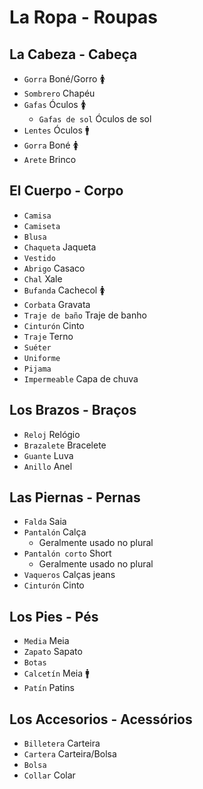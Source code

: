 # La Ropa - Roupas

## La Cabeza - Cabeça

-   `Gorra` Boné/Gorro 🚺
-   `Sombrero` Chapéu
-   `Gafas` Óculos 🚺
    -   `Gafas de sol` Óculos de sol
-   `Lentes` Óculos 🚹
-   `Gorra` Boné 🚺
-   `Arete` Brinco

## El Cuerpo - Corpo

-   `Camisa`
-   `Camiseta`
-   `Blusa`
-   `Chaqueta` Jaqueta
-   `Vestido`
-   `Abrigo` Casaco
-   `Chal` Xale
-   `Bufanda` Cachecol 🚺
-   `Corbata` Gravata
-   `Traje de baño` Traje de banho
-   `Cinturón` Cinto
-   `Traje` Terno
-   `Suéter`
-   `Uniforme`
-   `Pijama`
-   `Impermeable` Capa de chuva

## Los Brazos - Braços

-   `Reloj` Relógio
-   `Brazalete` Bracelete
-   `Guante` Luva
-   `Anillo` Anel

## Las Piernas - Pernas

-   `Falda` Saia
-   `Pantalón` Calça
    -   Geralmente usado no plural
-   `Pantalón corto` Short
    -   Geralmente usado no plural
-   `Vaqueros` Calças jeans
-   `Cinturón` Cinto

## Los Pies - Pés

-   `Media` Meia
-   `Zapato` Sapato
-   `Botas`
-   `Calcetín` Meia 🚹
-   `Patín` Patins

## Los Accesorios - Acessórios

-   `Billetera` Carteira
-   `Cartera` Carteira/Bolsa
-   `Bolsa`
-   `Collar` Colar
